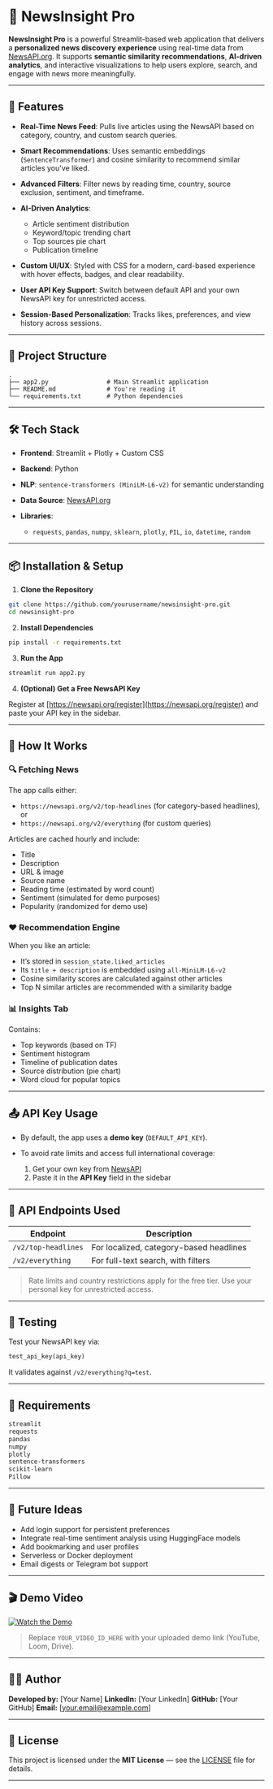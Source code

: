 # 📰 NewsInsight Pro

**NewsInsight Pro** is a powerful Streamlit-based web application that delivers a **personalized news discovery experience** using real-time data from [NewsAPI.org](https://newsapi.org). It supports **semantic similarity recommendations**, **AI-driven analytics**, and interactive visualizations to help users explore, search, and engage with news more meaningfully.

---

## 🚀 Features

* **Real-Time News Feed**: Pulls live articles using the NewsAPI based on category, country, and custom search queries.
* **Smart Recommendations**: Uses semantic embeddings (`SentenceTransformer`) and cosine similarity to recommend similar articles you've liked.
* **Advanced Filters**: Filter news by reading time, country, source exclusion, sentiment, and timeframe.
* **AI-Driven Analytics**:

  * Article sentiment distribution
  * Keyword/topic trending chart
  * Top sources pie chart
  * Publication timeline
* **Custom UI/UX**: Styled with CSS for a modern, card-based experience with hover effects, badges, and clear readability.
* **User API Key Support**: Switch between default API and your own NewsAPI key for unrestricted access.
* **Session-Based Personalization**: Tracks likes, preferences, and view history across sessions.

---

## 📂 Project Structure

```
.
├── app2.py                # Main Streamlit application
├── README.md              # You're reading it
└── requirements.txt       # Python dependencies
```

---

## 🛠️ Tech Stack

* **Frontend**: Streamlit + Plotly + Custom CSS
* **Backend**: Python
* **NLP**: `sentence-transformers (MiniLM-L6-v2)` for semantic understanding
* **Data Source**: [NewsAPI.org](https://newsapi.org)
* **Libraries**:

  * `requests`, `pandas`, `numpy`, `sklearn`, `plotly`, `PIL`, `io`, `datetime`, `random`

---

## 📦 Installation & Setup

1. **Clone the Repository**

```bash
git clone https://github.com/yourusername/newsinsight-pro.git
cd newsinsight-pro
```

2. **Install Dependencies**

```bash
pip install -r requirements.txt
```

3. **Run the App**

```bash
streamlit run app2.py
```

4. **(Optional) Get a Free NewsAPI Key**

Register at [https://newsapi.org/register](https://newsapi.org/register) and paste your API key in the sidebar.

---

## 🧠 How It Works

### 🔍 Fetching News

The app calls either:

* `https://newsapi.org/v2/top-headlines` (for category-based headlines), or
* `https://newsapi.org/v2/everything` (for custom queries)

Articles are cached hourly and include:

* Title
* Description
* URL & image
* Source name
* Reading time (estimated by word count)
* Sentiment (simulated for demo purposes)
* Popularity (randomized for demo use)

### ❤️ Recommendation Engine

When you like an article:

* It’s stored in `session_state.liked_articles`
* Its `title + description` is embedded using `all-MiniLM-L6-v2`
* Cosine similarity scores are calculated against other articles
* Top N similar articles are recommended with a similarity badge

### 📊 Insights Tab

Contains:

* Top keywords (based on TF)
* Sentiment histogram
* Timeline of publication dates
* Source distribution (pie chart)
* Word cloud for popular topics

---

## 📤 API Key Usage

* By default, the app uses a **demo key** (`DEFAULT_API_KEY`).
* To avoid rate limits and access full international coverage:

  1. Get your own key from [NewsAPI](https://newsapi.org/register)
  2. Paste it in the **API Key** field in the sidebar

---

## 🔐 API Endpoints Used

| Endpoint            | Description                             |
| ------------------- | --------------------------------------- |
| `/v2/top-headlines` | For localized, category-based headlines |
| `/v2/everything`    | For full-text search, with filters      |

> Rate limits and country restrictions apply for the free tier. Use your personal key for unrestricted access.

---

## 🧪 Testing

Test your NewsAPI key via:

```python
test_api_key(api_key)
```

It validates against `/v2/everything?q=test`.

---

## 🧰 Requirements

```txt
streamlit
requests
pandas
numpy
plotly
sentence-transformers
scikit-learn
Pillow
```

---

## 🧠 Future Ideas

* Add login support for persistent preferences
* Integrate real-time sentiment analysis using HuggingFace models
* Add bookmarking and user profiles
* Serverless or Docker deployment
* Email digests or Telegram bot support

---

## 🎬 Demo Video

[![Watch the Demo](https://img.youtube.com/vi/YOUR_VIDEO_ID_HERE/0.jpg)](https://www.youtube.com/watch?v=YOUR_VIDEO_ID_HERE)

> Replace `YOUR_VIDEO_ID_HERE` with your uploaded demo link (YouTube, Loom, Drive).

---

## 🧑‍💻 Author

**Developed by:** \[Your Name]
**LinkedIn:** \[Your LinkedIn]
**GitHub:** \[Your GitHub]
**Email:** \[[your.email@example.com](mailto:your.email@example.com)]

---

## 📄 License

This project is licensed under the **MIT License** — see the [LICENSE](LICENSE) file for details.


---
